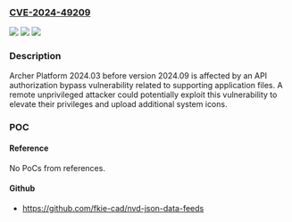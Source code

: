 ### [CVE-2024-49209](https://cve.mitre.org/cgi-bin/cvename.cgi?name=CVE-2024-49209)
![](https://img.shields.io/static/v1?label=Product&message=n%2Fa&color=blue)
![](https://img.shields.io/static/v1?label=Version&message=n%2Fa&color=blue)
![](https://img.shields.io/static/v1?label=Vulnerability&message=n%2Fa&color=brighgreen)

### Description

Archer Platform 2024.03 before version 2024.09 is affected by an API authorization bypass vulnerability related to supporting application files. A remote unprivileged attacker could potentially exploit this vulnerability to elevate their privileges and upload additional system icons.

### POC

#### Reference
No PoCs from references.

#### Github
- https://github.com/fkie-cad/nvd-json-data-feeds

